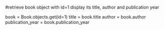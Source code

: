 #retrieve book object with id=1 display its title, author and publication year

book = Book.objects.get(id=1)
title = book.title
author = book.author
publication_year = book.publication_year